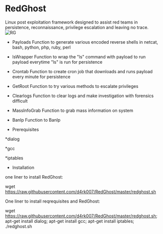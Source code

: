 # RedGhost
Linux post exploitation framework designed to assist red teams in persistence, reconnaissance, privilege escalation and leaving no trace. 
![RG](https://user-images.githubusercontent.com/44454186/60386498-f5b2b100-9a84-11e9-92f7-e05ed9021065.PNG)
- Payloads
Function to generate various encoded reverse shells in
netcat, bash, python, php, ruby, perl
- lsWrapper 
Function to wrap the "ls" command with payload to run payload everytime "ls" is run for persistence 
- Crontab
Function to create cron job that downloads and runs payload every minute for persistence
- GetRoot
Function to try various methods to escalate privileges
- Clearlogs
Function to clear logs and make investigation with forensics difficult
- MassInfoGrab
Function to grab mass information on system
- BanIp
Function to BanIp

- Prerequisites

*dialog

*gcc

*iptables

- Installation

one liner to install RedGhost:

wget https://raw.githubusercontent.com/d4rk007/RedGhost/master/redghost.sh


One liner to install reqrequisites and RedGhost:

wget https://raw.githubusercontent.com/d4rk007/RedGhost/master/redghost.sh; apt-get install dialog; apt-get install gcc; apt-get install iptables; ./redghost.sh
